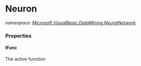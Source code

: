 ﻿# Neuron
_namespace: [Microsoft.VisualBasic.DataMining.NeuralNetwork](./index.md)_






### Properties

#### IFunc
The active function
